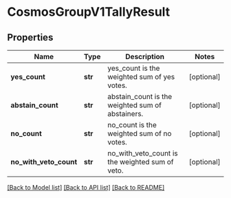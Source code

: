 # CosmosGroupV1TallyResult

## Properties
Name | Type | Description | Notes
------------ | ------------- | ------------- | -------------
**yes_count** | **str** | yes_count is the weighted sum of yes votes. | [optional] 
**abstain_count** | **str** | abstain_count is the weighted sum of abstainers. | [optional] 
**no_count** | **str** | no_count is the weighted sum of no votes. | [optional] 
**no_with_veto_count** | **str** | no_with_veto_count is the weighted sum of veto. | [optional] 

[[Back to Model list]](../README.md#documentation-for-models) [[Back to API list]](../README.md#documentation-for-api-endpoints) [[Back to README]](../README.md)

